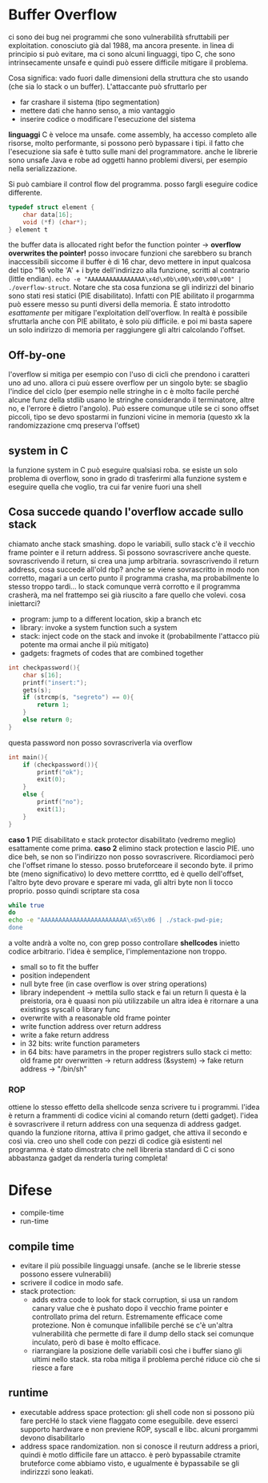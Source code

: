 # Buffer Overflow
ci sono dei bug nei programmi che sono vulnerabilità sfruttabili per exploitation. 
conosciuto già dal 1988, ma ancora presente. in linea di principio si può evitare, ma ci sono alcuni linguaggi, tipo C, che sono intrinsecamente unsafe e quindi può essere difficile mitigare il problema.

Cosa significa: vado fuori dalle dimensioni della struttura che sto usando (che sia lo stack o un buffer). L'attaccante può sfruttarlo per
* far crashare il sistema (tipo segmentation)
* mettere dati che hanno senso, a mio vantaggio
* inserire codice o modificare l'esecuzione del sistema

**linguaggi**
C è veloce ma unsafe. come assembly, ha accesso completo alle risorse, molto performante, si possono però bypassare i tipi. il fatto che l'esecuzione sia safe è tutto sulle mani del programmatore. anche le librerie sono unsafe
Java e robe ad oggetti hanno problemi diversi, per esempio nella serializzazione.

Si può cambiare il control flow del programma. posso fargli eseguire codice differente. 

```c
typedef struct element {
    char data[16];
    void (*f) (char*);
} element t
```
the buffer data is allocated right befor the function pointer -> **overflow overwrites the pointer!** 
posso invocare funzioni che sarebbero su branch inaccessibili
siccome il buffer è di 16 char, devo mettere in input qualcosa del tipo "16 volte 'A' + i byte dell'indirizzo alla funzione, scritti al contrario (little endian). 
`echo -e "AAAAAAAAAAAAAAAA\x4d\x0b\x00\x00\x00\x00" | ./overflow-struct`. Notare che sta cosa funziona se gli indirizzi del binario sono stati resi statici (PIE disabilitato). Infatti con PIE abilitato il progarmma può essere messo su punti diversi della memoria. È stato introdotto _esattamente_ per mitigare l'exploitation dell'overflow. In realtà è possibile sfruttarla anche con PIE abilitato, è solo più difficile. e poi mi basta sapere un solo indirizzo di memoria per raggiungere gli altri calcolando l'offset.

## Off-by-one
l'overflow si mitiga per esempio con l'uso di cicli che prendono i caratteri uno ad uno. allora ci puù essere overflow per un singolo byte: se sbaglio l'indice del ciclo (per esempio nelle stringhe in c è molto facile perché alcune funz della stdlib usano le stringhe considerando il terminatore, altre no, e l'errore è dietro l'angolo). Può essere comunque utile se ci sono offset piccoli, tipo se devo spostarmi in funzioni vicine in memoria (questo xk la randomizzazione cmq preserva l'offset)

## system in C
la funzione system in C può eseguire qualsiasi roba. se esiste un solo problema di overflow, sono in grado di trasferirmi alla funzione system e eseguire quella che voglio, tra cui far venire fuori una shell

## Cosa succede quando l'overflow accade sullo stack
chiamato anche stack smashing. dopo le variabili, sullo stack c'è il vecchio frame pointer e il return address. Si possono sovrascrivere anche queste. sovrascrivendo il return, si crea una jump arbitraria. sovrascrivendo il return address, cosa succede all'old rbp? anche se viene sovrascritto in modo non corretto, magari a un certo punto il programma crasha, ma probabilmente lo stesso troppo tardi... lo stack comunque verrà corrotto e il programma crasherà, ma nel frattempo sei già riuscito a fare quello che volevi. 
cosa iniettarci?
* program: jump to a different location, skip a branch etc
* library: invoke a system function such a system
* stack: inject code on the stack and invoke it (probabilmente l'attacco più potente ma ormai anche il più mitigato)
* gadgets: fragmets of codes that are combined together 

```c
int checkpassword(){
    char s[16];
    printf("insert:");
    gets(s);
    if (strcmp(s, "segreto") == 0){
        return 1;
    }
    else return 0;
}
```
questa password non posso sovrascriverla via overflow
```c
int main(){
    if (checkpassword()){
        printf("ok");
        exit(0);
    }
    else {
        printf("no");
        exit(1);
    }
}
```
**caso 1**
PIE disabilitato e stack protector disabilitato (vedremo meglio)
esattamente come prima.
**caso 2**
elimino stack protection e lascio PIE. uno dice beh, se non so l'indirizzo non posso sovrascrivere. Ricordiamoci però che l'offset rimane lo stesso. posso bruteforceare il secondo byte. il primo bte (meno significativo) lo devo mettere corrttto, ed è quello dell'offset, l'altro byte devo provare e sperare mi vada, gli altri byte non li tocco proprio. 
posso quindi scriptare sta cosa
```sh
while true
do
echo -e "AAAAAAAAAAAAAAAAAAAAAAAA\x65\x06 | ./stack-pwd-pie;
done
```
a volte andrà a volte no, con grep posso controllare 
**shellcodes**
inietto codice arbitrario. l'idea è semplice, l'implementazione non troppo. 
* small so to fit the buffer
* position independent
* null byte free (in case overflow is over string operations)
* library independent
  -> mettila sullo stack e fai un return lì
questa è la preistoria, ora è quaasi non più utilizzabile
un altra idea è ritornare a una existings syscall o library func
* overwrite with a reasonable old frame pointer
* write function address over return address
* write a fake return address
* in 32 bits: write function parameters
* in 64 bits: have parametrs in the proper registrers
sullo stack ci metto: old frame ptr overwritten -> return address (&system) -> fake return address -> "/bin/sh"

### ROP
ottiene lo stesso effetto della shellcode senza scrivere tu i programmi. 
l'idea è return a frammenti di codice vicini al comando return (detti gadget). l'idea è sovrascrivere il return address con una sequenza di address gadget. quando la funzione ritorna, attiva il primo gadget, che attiva il secondo e così via. creo uno shell code con pezzi di codice già esistenti nel programma. è stato dimostrato che nell libreria standard di C ci sono abbastanza gadget da renderla turing completa!

# Difese
* compile-time
* run-time

## compile time
* evitare il più possibile linguaggi unsafe. (anche se le librerie stesse possono essere vulnerabili)
* scrivere il codice in modo safe.
* stack protection: 
  * adds extra code to look for stack corruption, si usa un random canary value che è pushato dopo il vecchio frame pointer e controllato prima del return. Estremamente efficace come protezione. Non è comunque infallibile perché se c'è un'altra vulnerabilità che permette di fare il dump dello stack sei comunque inculato, però di base è molto efficace.  
  * riarrangiare la posizione delle variabili così che i buffer siano gli ultimi nello stack. sta roba mitiga il problema perché riduce ciò che si riesce a fare
## runtime
* executable address space protection: gli shell code non si possono più fare percHé lo stack viene flaggato come eseguibile. deve esserci supporto hardware e non previene ROP, syscall e libc. alcuni prorgammi devono disabilitarlo
* address space randomization. non si conosce il reuturn address a priori, quindi è motlo difficile fare un attacco. è però bypassabile ctramite bruteforce come abbiamo visto, e ugualmente è bypassabile se gli indirizzzi sono leakati.


